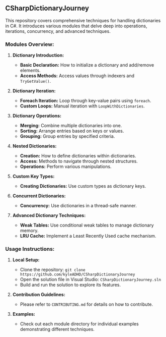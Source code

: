 ## CSharpDictionaryJourney

This repository covers comprehensive techniques for handling dictionaries in C#. It introduces various modules that delve deep into operations, iterations, concurrency, and advanced techniques.

### Modules Overview:

1. **Dictionary Introduction:**
   - **Basic Declaration:** How to initialize a dictionary and add/remove elements.
   - **Access Methods:** Access values through indexers and `TryGetValue()`.

2. **Dictionary Iteration:**
   - **Foreach Iteration:** Loop through key-value pairs using `foreach`.
   - **Custom Loops:** Manual iteration with `LoopWithDictionaries`.

3. **Dictionary Operations:**
   - **Merging:** Combine multiple dictionaries into one.
   - **Sorting:** Arrange entries based on keys or values.
   - **Grouping:** Group entries by specified criteria.

4. **Nested Dictionaries:**
   - **Creation:** How to define dictionaries within dictionaries.
   - **Access:** Methods to navigate through nested structures.
   - **Operations:** Perform various manipulations.

5. **Custom Key Types:**
   - **Creating Dictionaries:** Use custom types as dictionary keys.

6. **Concurrent Dictionaries:**
   - **Concurrency:** Use dictionaries in a thread-safe manner.

7. **Advanced Dictionary Techniques:**
   - **Weak Tables:** Use conditional weak tables to manage dictionary memory.
   - **LRU Cache:** Implement a Least Recently Used cache mechanism.

### Usage Instructions:

1. **Local Setup:**
   - Clone the repository: `git clone https://github.com/kyleADHD/CSharpDictionaryJourney`
   - Open the solution file in Visual Studio: `CSharpDictionaryJourney.sln`
   - Build and run the solution to explore its features.

2. **Contribution Guidelines:**
   - Please refer to `CONTRIBUTING.md` for details on how to contribute.

3. **Examples:**
   - Check out each module directory for individual examples demonstrating different techniques.
